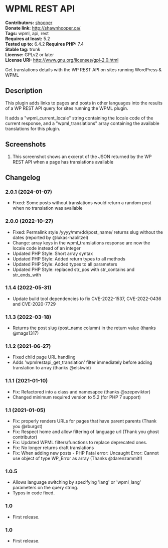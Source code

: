 # WPML REST API #
**Contributors:** [shooper](https://profiles.wordpress.org/shooper/)  
**Donate link:** http://shawnhooper.ca/  
**Tags:** wpml, api, rest  
**Requires at least:** 5.2  
**Tested up to:** 6.4.2
**Requires PHP:** 7.4  
**Stable tag:** trunk  
**License:** GPLv2 or later  
**License URI:** http://www.gnu.org/licenses/gpl-2.0.html  

Get translations details with the WP REST API on sites running WordPress & WPML

## Description ##

This plugin adds links to pages and posts in other languages into the results of a WP REST API query for sites running the WPML plugin.

It adds a "wpml_current_locale" string containing the locale code of the current response, and a "wpml_translations" array
containing the available translations for this plugin.

## Screenshots ##

1. This screenshot shows an excerpt of the JSON returned by the WP REST API when a page has translations available

## Changelog ##

### 2.0.1 (2024-01-07) ###
* Fixed: Some posts without translations would return a random post when no translation was available

### 2.0.0 (2022-10-27) ###
* Fixed: Permalink style /yyyy/mm/dd/post_name/ returns slug without the dates (reported by @lukas-hablitzel)
* Change: array keys in the wpml_translations response are now the locale code instead of an integer
* Updated PHP Style: Short array syntax
* Updated PHP Style: Added return types to all methods
* Updated PHP Style: Added types to all parameters
* Updated PHP Style: replaced str_pos with str_contains and str_ends_with

### 1.1.4 (2022-05-31) ###
* Update build tool dependencies to fix CVE-2022-1537, CVE-2022-0436 and CVE-2020-7729

### 1.1.3 (2022-03-18) ###
* Returns the post slug (post_name column) in the return value (thanks @mags1317)

### 1.1.2 (2021-06-27) ###
* Fixed child page URL handling
* Adds 'wpmlrestapi_get_translation' filter immediately before adding translation to array (thanks @elskwid)

### 1.1.1 (2021-01-10) ###
* Fix: Refactored into a class and namesapce (thanks @szepeviktor)
* Changed minimum required version to 5.2 (for PHP 7 support)

### 1.1 (2021-01-05) ###
* Fix: properly renders URLs for pages that have parent parents (Thank you @rburgst)
* Fix: Respect home and allow filtering of language url (Thank you ghost contributor)
* Fix: Updated WPML filters/functions to replace deprecated ones.
* Fix: No longer returns draft translations
* Fix: When adding new posts - PHP Fatal error:  Uncaught Error: Cannot use object of type WP_Error as array (Thanks @darenzammit!)

### 1.0.5 ###
* Allows language switching by specifying 'lang' or 'wpml_lang' parameters on the query string.
* Typos in code fixed.

### 1.0 ###
* First release.

### 1.0 ###
* First release.
